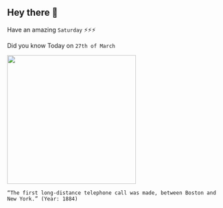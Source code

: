 ## Hey there 👋
Have an amazing `Saturday` ⚡⚡⚡

Did you know Today on `27th of March`
 
 [<img src="https://images.slideplayer.com/22/6383025/slides/slide_9.jpg" width="300" />](https://www.mysticstamp.com/info/this-day-in-history-march-27-1884/#:~:text=On%20March%2027%2C%201884%2C%20the,call%20just%20three%20days%20later.) 
 ```
“The first long-distance telephone call was made, between Boston and New York.” (Year: 1884)
```
